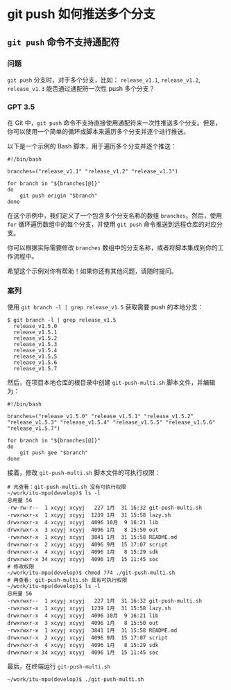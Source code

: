 # git push 如何推送多个分支



## `git push` 命令不支持通配符

### 问题

`git push` 分支时，对于多个分支，比如： `release_v1.1`, `release_v1.2`, `release_v1.3` 能否通过通配符一次性 push 多个分支？

### GPT 3.5

在 Git 中，`git push` 命令不支持直接使用通配符来一次性推送多个分支。但是，你可以使用一个简单的循环或脚本来遍历多个分支并逐个进行推送。

以下是一个示例的 Bash 脚本，用于遍历多个分支并逐个推送：

``` shell
#!/bin/bash

branches=("release_v1.1" "release_v1.2" "release_v1.3")

for branch in "${branches[@]}"
do
    git push origin "$branch"
done
```

在这个示例中，我们定义了一个包含多个分支名称的数组 `branches`。然后，使用 `for` 循环遍历数组中的每个分支，并使用 `git push` 命令推送到远程仓库的对应分支。

你可以根据实际需要修改 `branches` 数组中的分支名称，或者将脚本集成到你的工作流程中。

希望这个示例对你有帮助！如果你还有其他问题，请随时提问。



### 案列

使用 `git branch -l | grep release_v1.5` 获取需要 push 的本地分支：
``` shell
$ git branch -l | grep release_v1.5
  release_v1.5.0
  release_v1.5.1
  release_v1.5.2
  release_v1.5.3
  release_v1.5.4
  release_v1.5.5
  release_v1.5.6
  release_v1.5.7
```
然后，在项目本地仓库的根目录中创建 `git-push-multi.sh` 脚本文件，并编辑为：

``` shell
#!/bin/bash

branches=("release_v1.5.0" "release_v1.5.1" "release_v1.5.2" "release_v1.5.3" "release_v1.5.4" "release_v1.5.5" "release_v1.5.6" "release_v1.5.7")

for branch in "${branches[@]}"
do
    git push gee "$branch"
done
```

接着，修改 `git-push-multi.sh` 脚本文件的可执行权限：

``` shell
# 先查看：git-push-multi.sh 没有可执行权限
~/work/itu-mpu(develop)$ ls -l
总用量 56
-rw-rw-r--  1 xcyyj xcyyj   227 1月  31 16:32 git-push-multi.sh
-rwxrwxr-x  1 xcyyj xcyyj  1239 1月  31 15:58 lazy.sh
drwxrwxr-x  4 xcyyj xcyyj  4096 10月  9 16:21 lib
drwxrwxr-x  3 xcyyj xcyyj  4096 1月   8 15:50 out
-rwxrwxr-x  1 xcyyj xcyyj  3841 1月  31 15:58 README.md
drwxrwxr-x  2 xcyyj xcyyj  4096 9月  15 17:07 script
drwxrwxr-x  4 xcyyj xcyyj  4096 1月   8 15:29 sdk
drwxrwxr-x 34 xcyyj xcyyj  4096 1月  15 11:45 soc
# 修改权限
~/work/itu-mpu(develop)$ chmod 774 ./git-push-multi.sh 
# 再查看: git-push-multi.sh 具有可执行权限
~/work/itu-mpu(develop)$ ls -l
总用量 56
-rwxrwxr--  1 xcyyj xcyyj   227 1月  31 16:32 git-push-multi.sh
-rwxrwxr-x  1 xcyyj xcyyj  1239 1月  31 15:58 lazy.sh
drwxrwxr-x  4 xcyyj xcyyj  4096 10月  9 16:21 lib
drwxrwxr-x  3 xcyyj xcyyj  4096 1月   8 15:50 out
-rwxrwxr-x  1 xcyyj xcyyj  3841 1月  31 15:58 README.md
drwxrwxr-x  2 xcyyj xcyyj  4096 9月  15 17:07 script
drwxrwxr-x  4 xcyyj xcyyj  4096 1月   8 15:29 sdk
drwxrwxr-x 34 xcyyj xcyyj  4096 1月  15 11:45 soc
```

最后，在终端运行 `git-push-multi.sh`

``` shell
~/work/itu-mpu(develop)$ ./git-push-multi.sh
```

